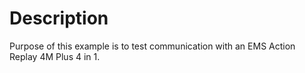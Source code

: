 Description
===========

Purpose of this example is to test communication with an EMS Action Replay 4M Plus 4 in 1.
